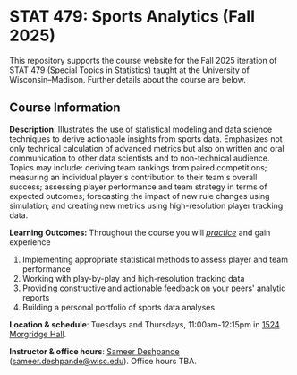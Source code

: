 # STAT 479: Sports Analytics (Fall 2025)

This repository supports the course website for the Fall 2025 iteration of STAT 479 (Special Topics in Statistics) taught at the University of Wisconsin–Madison. Further details about the course are below.

## Course Information

**Description**: Illustrates the use of statistical modeling and data science techniques to derive actionable insights from sports data. Emphasizes not only technical calculation of advanced metrics but also on written and oral communication to other data scientists and to non-technical audience. Topics may include: deriving team rankings from paired competitions; measuring an individual player's contribution to their team's overall success; assessing player performance and team strategy in terms of expected outcomes; forecasting the impact of new rule changes using simulation; and creating new metrics using high-resolution player tracking data.

**Learning Outcomes:** Throughout the course you will [*practice*](https://www.youtube.com/watch?v=HoH_5lerCM8) and gain experience
  1. Implementing appropriate statistical methods to assess player and team performance
  2. Working with play-by-play and high-resolution tracking data
  3. Providing constructive and actionable feedback on your peers' analytic reports
  4. Building a personal portfolio of sports data analyses

**Location & schedule**: Tuesdays and Thursdays, 11:00am-12:15pm in [1524 Morgridge Hall](https://av.fpm.wisc.edu/morgridge-1524/).

**Instructor & office hours**: [Sameer Deshpande](https://skdeshpande91.github.io) (sameer.deshpande@wisc.edu). Office hours TBA.



